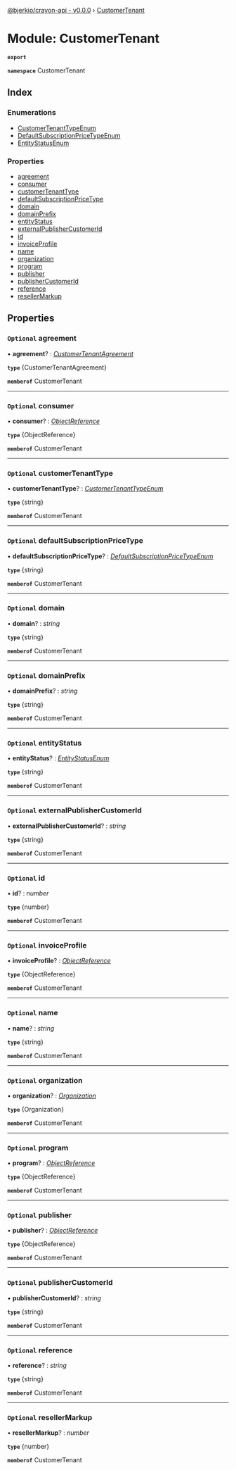 [@bjerkio/crayon-api - v0.0.0](../README.md) › [CustomerTenant](customertenant.md)

# Module: CustomerTenant

**`export`** 

**`namespace`** CustomerTenant

## Index

### Enumerations

* [CustomerTenantTypeEnum](../enums/customertenant.customertenanttypeenum.md)
* [DefaultSubscriptionPriceTypeEnum](../enums/customertenant.defaultsubscriptionpricetypeenum.md)
* [EntityStatusEnum](../enums/customertenant.entitystatusenum.md)

### Properties

* [agreement](customertenant.md#optional-agreement)
* [consumer](customertenant.md#optional-consumer)
* [customerTenantType](customertenant.md#optional-customertenanttype)
* [defaultSubscriptionPriceType](customertenant.md#optional-defaultsubscriptionpricetype)
* [domain](customertenant.md#optional-domain)
* [domainPrefix](customertenant.md#optional-domainprefix)
* [entityStatus](customertenant.md#optional-entitystatus)
* [externalPublisherCustomerId](customertenant.md#optional-externalpublishercustomerid)
* [id](customertenant.md#optional-id)
* [invoiceProfile](customertenant.md#optional-invoiceprofile)
* [name](customertenant.md#optional-name)
* [organization](customertenant.md#optional-organization)
* [program](customertenant.md#optional-program)
* [publisher](customertenant.md#optional-publisher)
* [publisherCustomerId](customertenant.md#optional-publishercustomerid)
* [reference](customertenant.md#optional-reference)
* [resellerMarkup](customertenant.md#optional-resellermarkup)

## Properties

### `Optional` agreement

• **agreement**? : *[CustomerTenantAgreement](customertenantagreement.md)*

**`type`** {CustomerTenantAgreement}

**`memberof`** CustomerTenant

___

### `Optional` consumer

• **consumer**? : *[ObjectReference](../interfaces/objectreference.md)*

**`type`** {ObjectReference}

**`memberof`** CustomerTenant

___

### `Optional` customerTenantType

• **customerTenantType**? : *[CustomerTenantTypeEnum](../enums/customertenant.customertenanttypeenum.md)*

**`type`** {string}

**`memberof`** CustomerTenant

___

### `Optional` defaultSubscriptionPriceType

• **defaultSubscriptionPriceType**? : *[DefaultSubscriptionPriceTypeEnum](../enums/customertenant.defaultsubscriptionpricetypeenum.md)*

**`type`** {string}

**`memberof`** CustomerTenant

___

### `Optional` domain

• **domain**? : *string*

**`type`** {string}

**`memberof`** CustomerTenant

___

### `Optional` domainPrefix

• **domainPrefix**? : *string*

**`type`** {string}

**`memberof`** CustomerTenant

___

### `Optional` entityStatus

• **entityStatus**? : *[EntityStatusEnum](../enums/customertenant.entitystatusenum.md)*

**`type`** {string}

**`memberof`** CustomerTenant

___

### `Optional` externalPublisherCustomerId

• **externalPublisherCustomerId**? : *string*

**`type`** {string}

**`memberof`** CustomerTenant

___

### `Optional` id

• **id**? : *number*

**`type`** {number}

**`memberof`** CustomerTenant

___

### `Optional` invoiceProfile

• **invoiceProfile**? : *[ObjectReference](../interfaces/objectreference.md)*

**`type`** {ObjectReference}

**`memberof`** CustomerTenant

___

### `Optional` name

• **name**? : *string*

**`type`** {string}

**`memberof`** CustomerTenant

___

### `Optional` organization

• **organization**? : *[Organization](../interfaces/organization.md)*

**`type`** {Organization}

**`memberof`** CustomerTenant

___

### `Optional` program

• **program**? : *[ObjectReference](../interfaces/objectreference.md)*

**`type`** {ObjectReference}

**`memberof`** CustomerTenant

___

### `Optional` publisher

• **publisher**? : *[ObjectReference](../interfaces/objectreference.md)*

**`type`** {ObjectReference}

**`memberof`** CustomerTenant

___

### `Optional` publisherCustomerId

• **publisherCustomerId**? : *string*

**`type`** {string}

**`memberof`** CustomerTenant

___

### `Optional` reference

• **reference**? : *string*

**`type`** {string}

**`memberof`** CustomerTenant

___

### `Optional` resellerMarkup

• **resellerMarkup**? : *number*

**`type`** {number}

**`memberof`** CustomerTenant
